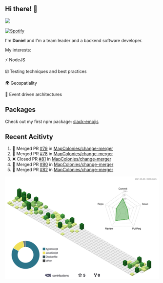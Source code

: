 ## Hi there! 👋

<p>
  <img src="https://github-readme-stats.vercel.app/api?username=syncush&theme=tokyonight">
</p>

[![Spotify](https://novatorem-rust.vercel.app/api/spotify)](https://open.spotify.com/user/syncush)

I'm **Daniel** and I'm a team leader and a backend software developer.

My interests:

⚡ NodeJS

☑️ Testing techniques and best practices

🌍 Geospatiality

🧠 Event driven architectures

## Packages
Check out my first npm package: [slack-emojis](https://www.npmjs.com/package/slack-emojis)

## Recent Acitivty
<!--START_SECTION:activity-->
1. 🎉 Merged PR [#79](https://github.com/MapColonies/change-merger/pull/79) in [MapColonies/change-merger](https://github.com/MapColonies/change-merger)
2. 🎉 Merged PR [#78](https://github.com/MapColonies/change-merger/pull/78) in [MapColonies/change-merger](https://github.com/MapColonies/change-merger)
3. ❌ Closed PR [#81](https://github.com/MapColonies/change-merger/pull/81) in [MapColonies/change-merger](https://github.com/MapColonies/change-merger)
4. 🎉 Merged PR [#80](https://github.com/MapColonies/change-merger/pull/80) in [MapColonies/change-merger](https://github.com/MapColonies/change-merger)
5. 🎉 Merged PR [#82](https://github.com/MapColonies/change-merger/pull/82) in [MapColonies/change-merger](https://github.com/MapColonies/change-merger)
<!--END_SECTION:activity-->

![contrib](./profile-3d-contrib/profile-green-animate.svg)
